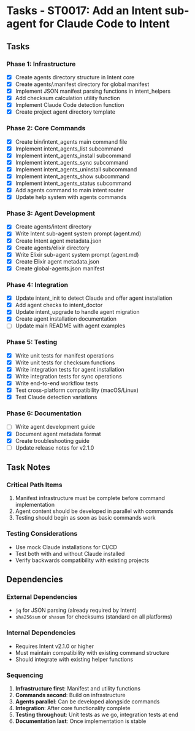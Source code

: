 # Tasks - ST0017: Add an Intent sub-agent for Claude Code to Intent

## Tasks

### Phase 1: Infrastructure
- [x] Create agents directory structure in Intent core
- [x] Create agents/.manifest directory for global manifest
- [x] Implement JSON manifest parsing functions in intent_helpers
- [x] Add checksum calculation utility function
- [x] Implement Claude Code detection function
- [x] Create project agent directory template

### Phase 2: Core Commands
- [x] Create bin/intent_agents main command file
- [x] Implement intent_agents_list subcommand
- [x] Implement intent_agents_install subcommand
- [x] Implement intent_agents_sync subcommand
- [x] Implement intent_agents_uninstall subcommand
- [x] Implement intent_agents_show subcommand
- [x] Implement intent_agents_status subcommand
- [x] Add agents command to main intent router
- [x] Update help system with agents commands

### Phase 3: Agent Development
- [x] Create agents/intent directory
- [x] Write Intent sub-agent system prompt (agent.md)
- [x] Create Intent agent metadata.json
- [x] Create agents/elixir directory
- [x] Write Elixir sub-agent system prompt (agent.md)
- [x] Create Elixir agent metadata.json
- [x] Create global-agents.json manifest

### Phase 4: Integration
- [x] Update intent_init to detect Claude and offer agent installation
- [x] Add agent checks to intent_doctor
- [x] Update intent_upgrade to handle agent migration
- [x] Create agent installation documentation
- [ ] Update main README with agent examples

### Phase 5: Testing
- [x] Write unit tests for manifest operations
- [x] Write unit tests for checksum functions
- [x] Write integration tests for agent installation
- [x] Write integration tests for sync operations
- [x] Write end-to-end workflow tests
- [x] Test cross-platform compatibility (macOS/Linux)
- [x] Test Claude detection variations

### Phase 6: Documentation
- [ ] Write agent development guide
- [x] Document agent metadata format
- [x] Create troubleshooting guide
- [ ] Update release notes for v2.1.0

## Task Notes

### Critical Path Items
1. Manifest infrastructure must be complete before command implementation
2. Agent content should be developed in parallel with commands
3. Testing should begin as soon as basic commands work

### Testing Considerations
- Use mock Claude installations for CI/CD
- Test both with and without Claude installed
- Verify backwards compatibility with existing projects

## Dependencies

### External Dependencies
- `jq` for JSON parsing (already required by Intent)
- `sha256sum` or `shasum` for checksums (standard on all platforms)

### Internal Dependencies
- Requires Intent v2.1.0 or higher
- Must maintain compatibility with existing command structure
- Should integrate with existing helper functions

### Sequencing
1. **Infrastructure first**: Manifest and utility functions
2. **Commands second**: Build on infrastructure
3. **Agents parallel**: Can be developed alongside commands
4. **Integration**: After core functionality complete
5. **Testing throughout**: Unit tests as we go, integration tests at end
6. **Documentation last**: Once implementation is stable